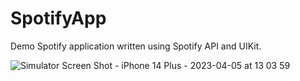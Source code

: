 # SpotifyApp

Demo Spotify application written using Spotify API and UIKit.

![Simulator Screen Shot - iPhone 14 Plus - 2023-04-05 at 13 03 59](https://user-images.githubusercontent.com/48117029/230068332-6458f7e0-38f3-4f8f-b8b3-21d302cc18d8.png=250x250)
